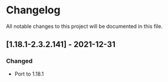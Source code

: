 # Changelog
All notable changes to this project will be documented in this file.

## [1.18.1-2.3.2.141] - 2021-12-31
### Changed
 - Port to 1.18.1
